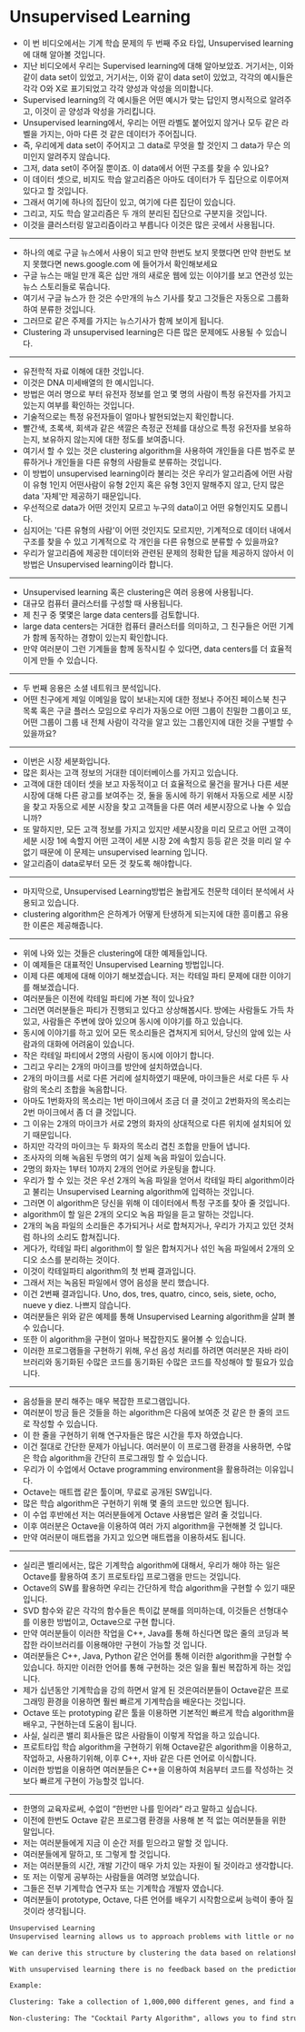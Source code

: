 # Unsupervised Learning

- 이 번 비디오에서는 기계 학습 문제의 두 번째 주요 타입, Unsupervised learning에 대해 알아볼 것입니다.
- 지난 비디오에서 우리는 Supervised learning에 대해 알아보았죠. 거기서는, 이와 같이 data set이 있었고, 거기서는, 이와 같이 data set이 있었고, 각각의 예시들은 각각 O와 X로 표기되었고 각각 양성과 악성을 의미합니다.
- Supervised learning의 각 예시들은 어떤 예시가 맞는 답인지 명시적으로 알려주고, 이것이 곧 양성과 악성을 가리킵니다.
- Unsupervised learning에서, 우리는 어떤 라벨도 붙어있지 않거나 모두 같은 라벨을 가지는, 아마 다른 것 같은 데이터가 주어집니다.
- 즉, 우리에게 data set이 주어지고 그 data로 무엇을 할 것인지 그 data가 무슨 의미인지 알려주지 않습니다.
- 그저, data set이 주어질 뿐이죠. 이 data에서 어떤 구조를 찾을 수 있나요?
- 이 데이터 셋으로, 비지도 학습 알고리즘은 아마도 데이터가 두 집단으로 이루어져 있다고 할 것입니다.
- 그래서 여기에 하나의 집단이 있고, 여기에 다른 집단이 있습니다.
- 그리고, 지도 학습 알고리즘은 두 개의 분리된 집단으로 구분지을 것입니다.
- 이것을 클러스터링 알고리즘이라고 부릅니다 이것은 많은 곳에서 사용됩니다.

----

- 하나의 예로 구글 뉴스에서 사용이 되고 만약 한번도 보지 못했다면 만약 한번도 보지 못했다면 news.google.com 에 들어가서 확인해보세요
- 구글 뉴스는 매일 만개 혹은 십만 개의 새로운 웹에 있는 이야기를 보고 연관성 있는 뉴스 스토리들로 묶습니다.
- 여기서 구글 뉴스가 한 것은 수만개의 뉴스 기사를 찾고 그것들은 자동으로 그룹화하여 분류한 것입니다.
- 그러므로 같은 주제를 가지는 뉴스기사가 함께 보이게 됩니다.
- Clustering 과 unsupervised learning은 다른 많은 문제에도 사용될 수 있습니다.

----

- 유전학적 자료 이해에 대한 것입니다.
- 이것은 DNA 미세배열의 한 예시입니다.
- 방법은 여러 명으로 부터 유전자 정보를 얻고 몇 명의 사람이 특정 유전자를 가지고 있는지 여부를 확인하는 것입니다.
- 기술적으로는 특정 유전자들이 얼마나 발현되었는지 확인합니다.
- 빨간색, 초록색, 회색과 같은 색깔은 측정군 전체를 대상으로 특정 유전자를 보유하는지, 보유하지 않는지에 대한 정도를  보여줍니다.
- 여기서 할 수 있는 것은 clustering algorithm을 사용하여 개인들을 다른 범주로 분류하거나 개인들을 다른 유형의 사람들로 분류하는 것입니다.
- 이 방법이 unsupervised learning이라 불리는 것은 우리가 알고리즘에 어떤 사람이 유형 1인지 어떤사람이 유형 2인지 혹은 유형 3인지 말해주지 않고, 단지 많은 data '자체'만 제공하기 때문입니다.
- 우선적으로 data가 어떤 것인지 모르고 누구의 data이고 어떤 유형인지도 모릅니다.
- 심지어는 '다른 유형의 사람'이 어떤 것인지도 모르지만, 기계적으로 데이터 내에서 구조를 찾을 수 있고 기계적으로 각 개인을 다른 유형으로 분류할 수 있을까요?
- 우리가 알고리즘에 제공한 데이터와 관련된 문제의 정확한 답을 제공하지 않아서 이 방법은 Unsupervised learning이라 합니다.

----

- Unsupervised learning 혹은 clustering은 여러 응용에 사용됩니다.
- 대규모 컴퓨터 클러스터를 구성할 때 사용됩니다.
- 제 친구 중 몇몇은 large data centers를 검토합니다.
- large data centers는 거대한 컴퓨터 클러스터를 의미하고, 그 친구들은 어떤 기계가 함께 동작하는 경향이 있는지 확인합니다.
- 만약 여러분이 그런 기계들을 함께 동작시킬 수 있다면, data centers를 더 효율적이게 만들 수 있습니다.

----

- 두 번째 응용은 소셜 네트워크 분석입니다.
- 어떤 친구에게 제일 이메일을 많이 보내는지에 대한 정보나 주어진 페이스북 친구 목록 혹은 구글 플러스 모임으로 우리가 자동으로 어떤 그룹이 친밀한 그룹이고 또, 어떤 그룹이 그룹 내 전체 사람이 각각을 알고 있는 그룹인지에 대한 것을 구별할 수 있을까요?

----

- 이번은 시장 세분화입니다.
- 많은 회사는 고객 정보의 거대한 데이터베이스를 가지고 있습니다.
- 고객에 대한 데이터 셋을 보고 자동적이고 더 효율적으로 물건을 팔거나 다른 세분 시장에 대해 다른 광고를 보여주는 것, 둘을 동시에 하기 위해서 자동으로 세분 시장을 찾고 자동으로 세분 시장을 찾고 고객들을 다른 여러 세분시장으로 나눌 수 있습니까?
- 또 말하지만, 모든 고객 정보를 가지고 있지만 세분시장을 미리 모르고 어떤 고객이 세분 시장 1에 속할지 어떤 고객이 세분 시장 2에 속할지 등등 같은 것을 미리 알 수 없기 때문에 이 문제는 unsupervised learning 입니다.
- 알고리즘이 data로부터 모든 것 찾도록 해야합니다.

----

- 마지막으로, Unsupervised Learning방법은 놀랍게도 천문학 데이터 분석에서 사용되고 있습니다.
- clustering algorithm은 은하계가 어떻게 탄생하게 되는지에 대한 흥미롭고 유용한 이론은 제공해줍니다.

----

- 위에 나와 있는 것들은 clustering에 대한 예제들입니다.
- 이 예제들은 대표적인 Unsupervised Learning 방법입니다.
- 이제 다른 예제에 대해 이야기 해보겠습니다. 저는 칵테일 파티 문제에 대한 이야기를 해보겠습니다.
- 여러분들은 이전에 칵테일 파티에 가본 적이 있나요?
- 그러면 여러분들은 파티가 진행되고 있다고 상상해봅시다. 방에는 사람들도 가득 차있고, 사람들은 주변에 앉아 있으며 동시에 이야기를 하고 있습니다.
- 동시에 이야기를 하고 있어 모든 목소리들은 겹쳐지게 되어서, 당신의 앞에 있는 사람과의 대화에 어려움이 있습니다.
- 작은 칵테일 파티에서 2명의 사람이 동시에 이야기 합니다.
- 그리고 우리는 2개의 마이크를 방안에 설치하였습니다.
- 2개의 마이크를 서로 다른 거리에 설치하였기 때문에, 마이크들은 서로 다른 두 사람의 목소리 조합을 녹음합니다.
- 아마도 1번화자의 목소리는 1번 마이크에서 조금 더 클 것이고 2번화자의 목소리는 2번 마이크에서 좀 더 클 것입니다.
- 그 이유는 2개의 마이크가 서로 2명의 화자의 상대적으로 다른 위치에 설치되어 있기 때문입니다.
- 하지만 각각의 마이크는 두 화자의 목소리 겹친 조합을 만들어 냅니다.
- 조사자의 의해 녹음된 두명의 여기 실제 녹음 파일이 있습니다.
- 2명의 화자는 1부터 10까지 2개의 언어로 카운팅을 합니다.
- 우리가 할 수 있는 것은 우선 2개의 녹음 파일을 얻어서 칵테일 파티 algorithm이라고 불리는 Unsupervised Learning algorithm에 입력하는 것입니다.
- 그러면 이 algorithm은 당신을 위해 이 데이터에서 특정 구조를 찾아 줄 것입니다.
- algorithm이 할 일은 2개의 오디오 녹음 파일을 듣고 말하는 것입니다.
- 2개의 녹음 파일의 소리들은 추가되거나 서로 합쳐지거나, 우리가 가지고 있던 것처럼 하나의 소리도 합쳐집니다.
- 게다가, 칵테일 파티 algorithm이 할 일은 합쳐지거나 섞인 녹음 파일에서 2개의 오디오 소스를 분리하는 것이다.
- 이것이 칵테일파티 algorithm의 첫 번째 결과입니다.
- 그래서 저는 녹음된 파일에서 영어 음성을 분리 했습니다.
- 이건 2번째 결과입니다. Uno, dos, tres, quatro, cinco, seis, siete, ocho, nueve y diez. 나쁘지 않습니다.
- 여러분들은 위와 같은 예제를 통해 Unsupervised Learning algorithm을 살펴 볼 수 있습니다.
- 또한 이 algorithm을 구현이 얼마나 복잡한지도 물어볼 수 있습니다.
- 이러한 프로그램들을 구현하기 위해, 우선 음성 처리를 하려면 여러분은 자바 라이브러리와 동기화된 수많은 코드를 동기화된 수많은 코드를 작성해야 할 필요가 있습니다.

----

- 음성들을 분리 해주는 매우 복잡한 프로그램입니다.
- 여러분이 방금 들은 것들을 하는 algorithm은 다음에 보여준 것 같은 한 줄의 코드로 작성할 수 있습니다.
- 이 한 줄을 구현하기 위해 연구자들은 많은 시간을 투자 하였습니다.
- 이건 절대로 간단한 문제가 아닙니다. 여러분이 이 프로그램 환경을 사용하면, 수많은 학습 algorithm을 간단히 프로그래밍 할 수 있습니다.
- 우리가 이 수업에서 Octave programming environment을 활용하려는 이유입니다.
- Octave는 매트랩 같은 툴이며, 무료로 공개된 SW입니다.
- 많은 학습 algorithm은 구현하기 위해 몇 줄의 코드만 있으면 됩니다.
- 이 수업 후반에선 저는 여러분들에게 Octave 사용법은 알려 줄 것입니다.
- 이후 여러분은 Octave을 이용하여 여러 가지 algorithm을 구현해볼 것 입니다.
- 만약 여러분이 매트랩을 가지고 있으면 매트랩을 이용하셔도 됩니다.

----

- 실리콘 벨리에서는, 많은 기계학습 algorithm에 대해서, 우리가 해야 하는 일은 Octave를 활용하여 초기 프로토타입 프로그램을 만드는 것입니다.
- Octave의 SW를 활용하면 우리는 간단하게 학습 algorithm을 구현할 수 있기 때문입니다.
- SVD 함수와 같은 각각의 함수들은 특이값 분해를 의미하는데, 이것들은 선형대수를 이용한 방법이고, Octave으로 구현 합니다.
- 만약 여러분들이 이러한 작업을 C++, Java를 통해 하신다면 많은 줄의 코딩과 복잡한 라이브러리를 이용해야만 구현이 가능할 것 입니다.
- 여러분들은 C++, Java, Python 같은 언어를 통해 이러한 algorithm을 구현할 수 있습니다. 하지만 이러한 언어를 통해 구현하는 것은 일을 훨씬 복잡하게 하는 것입니다.
- 제가 십년동안 기계학습을 강의 하면서 알게 된 것은여러분들이 Octave같은 프로그래밍 환경을 이용하면 훨씬 빠르게 기계학습을 배운다는 것입니다.
- Octave 또는 prototyping 같은 툴을 이용하면 기본적인 빠르게 학습 algorithm을 배우고, 구현하는데 도움이 됩니다.
- 사실, 실리콘 밸리 회사들은 많은 사람들이 이렇게 작업을 하고 있습니다.
- 프로트타입 학습 algorithm을 구현하기 위해 Octave같은 algorithm을 이용하고, 작업하고, 사용하기위해, 이후 C++, 자바 같은 다른 언어로 이식합니다.
- 이러한 방법을 이용하면 여러분들은 C++을 이용하여 처음부터 코드를 작성하는 것보다 빠르게 구현이 가능할것 입니다.

----

- 한명의 교육자로써, 수없이 “한번만 나를 믿어라“ 라고 말하고 싶습니다.
- 이전에 한번도 Octave 같은 프로그램 환경을 사용해 본 적 없는 여러분들을 위한 말입니다.
- 저는 여러분들에게 지금 이 순간 저를 믿으라고 말할 것 입니다.
- 여러분들에게 말하고, 또 그렇게 할 것입니다.
- 저는 여러분들의 시간, 개발 기간이 매우 가치 있는 자원이 될 것이라고 생각합니다.
- 또 저는 이렇게 공부하는 사람들을 여려명 보았습니다.
- 그들은 전부 기계학습 연구자 또는 기계학습 개발자 였습니다.
- 여러분들이 prototype, Octave, 다른 언어를 배우기 시작함으로써 능력이 좋아 질것이라 생각됩니다.

```txt
Unsupervised Learning
Unsupervised learning allows us to approach problems with little or no idea what our results should look like. We can derive structure from data where we don't necessarily know the effect of the variables.

We can derive this structure by clustering the data based on relationships among the variables in the data.

With unsupervised learning there is no feedback based on the prediction results.

Example:

Clustering: Take a collection of 1,000,000 different genes, and find a way to automatically group these genes into groups that are somehow similar or related by different variables, such as lifespan, location, roles, and so on.

Non-clustering: The "Cocktail Party Algorithm", allows you to find structure in a chaotic environment. (i.e. identifying individual voices and music from a mesh of sounds at a cocktail party).
```
